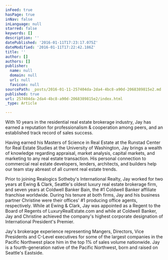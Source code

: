 ```yaml
---
inFeed: true
hasPage: true
inNav: false
inLanguage: null
starred: false
keywords: []
description: ''
datePublished: '2016-01-11T17:23:17.075Z'
dateModified: '2016-01-11T17:22:42.186Z'
title: ''
author: []
authors: []
publisher:
  name: null
  domain: null
  url: null
  favicon: null
sourcePath: _posts/2016-01-11-257404da-2da4-4bc8-a90d-2068389815e2.md
published: true
url: 257404da-2da4-4bc8-a90d-2068389815e2/index.html
_type: Article

---
```

With 10 years in the residential real estate brokerage industry, Jay has earned a reputation for professionalism & cooperation among peers, and an established track record of sales success. 

Having earned his Masters of Science in Real Estate at the Runstad Center for Real Estate Studies at the University of Washington, Jay brings a wealth of knowledge regarding appraisal, market analysis, capital markets, and marketing to any real estate transaction. His personal connection to commercial real estate developers, lenders, architects, and builders help our team stay abreast of all current real estate trends. 

Prior to joining Realogics Sotheby's International Realty, Jay worked for two years at Ewing & Clark, Seattle's oldest luxury real estate brokerage firm, and seven years at Coldwell Banker Bain, the \#1 Coldwell Banker affiliate franchise worldwide. During his tenure at both firms, Jay and his business partner Christine were their offices' \#1 producing office agents, respectively. While at Ewing & Clark, Jay was appointed as a Regent to the Board of Regents of LuxuryRealEstate.com and while at Coldwell Banker, Jay and Christine achieved the company's highest corporate designation of International President's Premier. 

Jay's brokerage experience representing Mangers, Directors, Vice Presidents and C-Level executives for some of the largest companies in the Pacific Northwest place him in the top 1% of sales volume nationwide. Jay is a fourth-generation native of the Pacific Northwest, born and raised on Seattle's Eastside.
